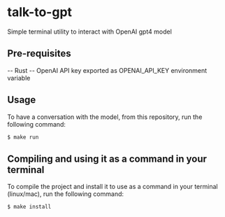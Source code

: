 # talk-to-gpt

Simple terminal utility to interact with OpenAI gpt4 model

## Pre-requisites

-- Rust
-- OpenAI API key exported as OPENAI_API_KEY environment variable

## Usage

To have a conversation with the model, from this repository, run the following command:

```bash
$ make run
```

## Compiling and using it as a command in your terminal

To compile the project and install it to use as a command in your terminal (linux/mac), run the following command:

```bash
$ make install
```
